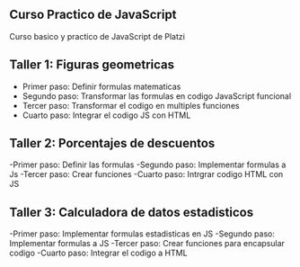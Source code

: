 ## Curso Practico de JavaScript

Curso basico y practico de JavaScript de Platzi

## Taller 1: Figuras geometricas 

- Primer paso: Definir formulas matematicas
- Segundo paso: Transformar las formulas en codigo JavaScript funcional
- Tercer paso: Transformar el codigo en multiples funciones 
- Cuarto paso: Integrar el codigo JS con HTML

## Taller 2: Porcentajes de descuentos

-Primer paso: Definir las formulas 
-Segundo paso: Implementar formulas a Js
-Tercer paso: Crear funciones 
-Cuarto paso: Intrgrar codigo HTML con JS

## Taller 3: Calculadora de datos estadisticos

-Primer paso: Implementar formulas estadisticas en JS
-Segundo paso: Implementar formulas a JS
-Tercer paso: Crear funciones para encapsular codigo
-Cuarto paso: Integrar el codigo a HTML